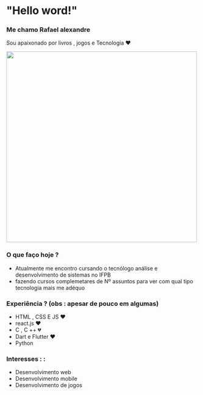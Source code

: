 # "Hello word!"																					
### Me chamo Rafael alexandre 

Sou apaixonado por livros , jogos e Tecnologia  :heart:

<img src="https://encrypted-tbn0.gstatic.com/images?q=tbn:ANd9GcSPxa6Y9HdXqPRDyaUzTGNxDCjHLm6HdO8q2g&usqp=CAU" width="500px" height="500px">

### O que faço hoje ? 

* Atualmente me encontro cursando o tecnólogo análise e desenvolvimento de sistemas no IFPB
* fazendo cursos complemetares de Nº assuntos para ver com qual tipo tecnologia mais me adéquo

### Experiência ? (obs : apesar de pouco em algumas)

* HTML , CSS E JS :heart:
* react.js :heart:
* C , C ++ :broken_heart:
* Dart e Flutter :heart:
* Python

### Interesses : : 

* Desenvolvimento web 
* Desenvolvimento mobile
* Desenvolvimento de jogos
